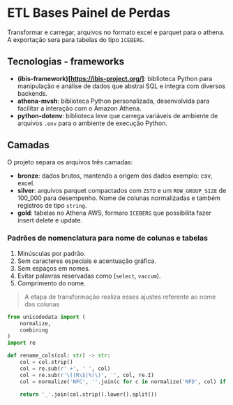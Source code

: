 # ETL Bases Painel de Perdas

Transformar e carregar, arquivos no formato excel e parquet
para o athena. A exportação sera para tabelas do tipo `ICEBERG`.

## Tecnologias - frameworks

- **(ibis-framework)[https://ibis-project.org/]**: biblioteca Python para manipulação e análise de dados que abstrai SQL e integra com diversos backends.
- **athena-mvsh**: biblioteca Python personalizada, desenvolvida para facilitar a interação com o Amazon Athena.
- **python-dotenv**: biblioteca leve que carrega variáveis de ambiente de arquivos `.env` para o ambiente de execução Python.

## Camadas

O projeto separa os arquivos três camadas:

- **bronze**: dados brutos, mantendo a origem dos dados exemplo: csv, excel.
- **silver**: arquivos parquet compactados com `ZSTD` e um `ROW_GROUP_SIZE` de 100_000 para desempenho. Nome de colunas normalizadas e também registros de tipo `string`.
- **gold**: tabelas no Athena AWS, formaro `ICEBERG` que possibilita fazer insert delete e update.

### Padrões de nomenclatura para nome de colunas e tabelas

1. Minúsculas por padrão.
2. Sem caracteres especiais e acentuação gráfica.
3. Sem espaços em nomes.
4. Evitar palavras reservadas como (`select`, `vaccum`).
5. Comprimento do nome.

> A etapa de transformação realiza esses ajustes referente ao nome das colunas

```python
from unicodedata import (
    normalize, 
    combining
)
import re

def rename_cols(col: str) -> str:
    col = col.strip()
    col = re.sub(r' +', ' ', col)
    col = re.sub(r'\((R\$|%)\)', '', col, re.I)
    col = normalize('NFC', ''.join(c for c in normalize('NFD', col) if not combining(c)))
        
    return '_'.join(col.strip().lower().split())
```